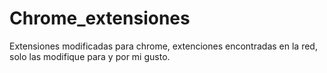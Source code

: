 # Chrome_extensiones
Extensiones modificadas para chrome, extenciones encontradas en la red, solo las modifique para y por mi gusto.
